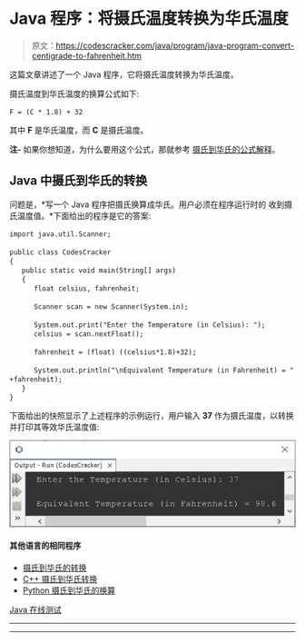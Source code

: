 # Java 程序：将摄氏温度转换为华氏温度

> 原文：<https://codescracker.com/java/program/java-program-convert-centigrade-to-fahrenheit.htm>

这篇文章讲述了一个 Java 程序，它将摄氏温度转换为华氏温度。

摄氏温度到华氏温度的换算公式如下:

```
F = (C * 1.8) + 32
```

其中 **F** 是华氏温度，而 **C** 是摄氏温度。

**注-** 如果你想知道，为什么要用这个公式，那就参考 [摄氏到华氏的公式解释](/nonprog/celsius-to-fahrenheit-formula.htm)。

## Java 中摄氏到华氏的转换

问题是，*写一个 Java 程序把摄氏换算成华氏。用户必须在程序运行时的 收到摄氏温度值。*下面给出的程序是它的答案:

```
import java.util.Scanner;

public class CodesCracker
{
   public static void main(String[] args)
   {
      float celsius, fahrenheit;

      Scanner scan = new Scanner(System.in);

      System.out.print("Enter the Temperature (in Celsius): ");
      celsius = scan.nextFloat();

      fahrenheit = (float) ((celsius*1.8)+32);

      System.out.println("\nEquivalent Temperature (in Fahrenheit) = " +fahrenheit);
   }
}
```

下面给出的快照显示了上述程序的示例运行，用户输入 **37** 作为摄氏温度，以转换 并打印其等效华氏温度值:

![java convert Celsius to Fahrenheit](img/8dcb01d7444d7320dc6e66073e1f0b45.png)

#### 其他语言的相同程序

*   [摄氏到华氏的转换](/c/program/c-program-convert-centigrade-to-fahrenheit.htm)
*   [C++ 摄氏到华氏转换](/cpp/program/cpp-program-convert-centigrade-to-fahrenheit.htm)
*   [Python 摄氏到华氏的换算](/python/program/python-program-convert-celsius-to-fahrenheit.htm)

[Java 在线测试](/exam/showtest.php?subid=1)

* * *

* * *